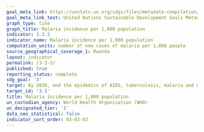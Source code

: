 ```yaml
---
goal_meta_link: https://unstats.un.org/sdgs/files/metadata-compilation/Metadata-Goal-3.pdf
goal_meta_link_text: United Nations Sustainable Development Goals Metadata (PDF 431 KB)
graph_type: line
graph_title: Malaria incidence per 1,000 population
indicator: 3.3.3
indicator_name: Malaria incidence per 1,000 population
computation_units: number of new cases of malaria per 1,000 people
source_geographical_coverage_1: Rwanda
layout: indicator
permalink: /3-3-3/
published: true
reporting_status: complete
sdg_goal: '3'
target: By 2030, end the epidemics of AIDS, tuberculosis, malaria and neglected tropical diseases and combat hepatitis, water-borne diseases and other communicable diseases
target_id: '3.3'
title: Malaria incidence per 1,000 population
un_custodian_agency: World Health Organisation (WHO)
un_designated_tier: '1'
data_non_statistical: false
indicator_sort_order: 03-03-03
---
```

